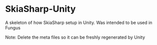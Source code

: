 # SkiaSharp-Unity

A skeleton of how SkiaSharp setup in Unity. Was intended to be used in Fungus

Note: Delete the meta files so it can be freshly regenerated by Unity
